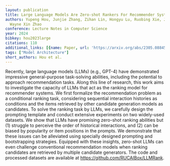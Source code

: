 ```yaml
---
layout: publication
title: Large Language Models Are Zero-shot Rankers For Recommender Systems
authors: Yupeng Hou, Junjie Zhang, Zihan Lin, Hongyu Lu, Ruobing Xie, Julian Mcauley,
  Wayne Xin Zhao
conference: Lecture Notes in Computer Science
year: 2024
bibkey: hou2023large
citations: 110
additional_links: [{name: Paper, url: 'https://arxiv.org/abs/2305.08845'}]
tags: ["Model Architecture"]
short_authors: Hou et al.
---
```

Recently, large language models (LLMs) (e.g., GPT-4) have demonstrated
impressive general-purpose task-solving abilities, including the potential to
approach recommendation tasks. Along this line of research, this work aims to
investigate the capacity of LLMs that act as the ranking model for recommender
systems. We first formalize the recommendation problem as a conditional ranking
task, considering sequential interaction histories as conditions and the items
retrieved by other candidate generation models as candidates. To solve the
ranking task by LLMs, we carefully design the prompting template and conduct
extensive experiments on two widely-used datasets. We show that LLMs have
promising zero-shot ranking abilities but (1) struggle to perceive the order of
historical interactions, and (2) can be biased by popularity or item positions
in the prompts. We demonstrate that these issues can be alleviated using
specially designed prompting and bootstrapping strategies. Equipped with these
insights, zero-shot LLMs can even challenge conventional recommendation models
when ranking candidates are retrieved by multiple candidate generators. The
code and processed datasets are available at
https://github.com/RUCAIBox/LLMRank.